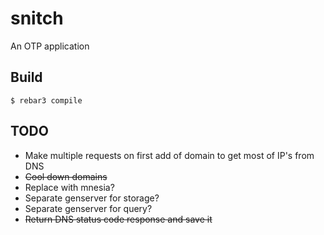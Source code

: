 snitch
=====

An OTP application

Build
-----

    $ rebar3 compile

TODO
----
* Make multiple requests on first add of domain to get most of IP's from DNS
* ~~Cool down domains~~
* Replace with mnesia?
* Separate genserver for storage?
* Separate genserver for query?
* ~~Return DNS status code response and save it~~
